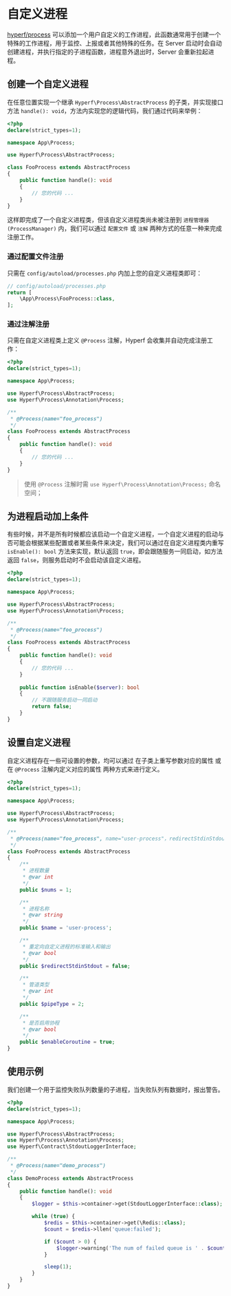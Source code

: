# 自定义进程

[hyperf/process](https://github.com/hyperf/process) 可以添加一个用户自定义的工作进程，此函数通常用于创建一个特殊的工作进程，用于监控、上报或者其他特殊的任务。在 Server 启动时会自动创建进程，并执行指定的子进程函数，进程意外退出时，Server 会重新拉起进程。

## 创建一个自定义进程

在任意位置实现一个继承 `Hyperf\Process\AbstractProcess` 的子类，并实现接口方法 `handle(): void`，方法内实现您的逻辑代码，我们通过代码来举例：

```php
<?php
declare(strict_types=1);

namespace App\Process;

use Hyperf\Process\AbstractProcess;

class FooProcess extends AbstractProcess
{
    public function handle(): void
    {
        // 您的代码 ...
    }
}
```

这样即完成了一个自定义进程类，但该自定义进程类尚未被注册到 `进程管理器(ProcessManager)` 内，我们可以通过 `配置文件` 或 `注解` 两种方式的任意一种来完成注册工作。

### 通过配置文件注册

只需在 `config/autoload/processes.php` 内加上您的自定义进程类即可：

```php
// config/autoload/processes.php
return [
    \App\Process\FooProcess::class,
];
```

### 通过注解注册

只需在自定义进程类上定义 `@Process` 注解，Hyperf 会收集并自动完成注册工作：

```php
<?php
declare(strict_types=1);

namespace App\Process;

use Hyperf\Process\AbstractProcess;
use Hyperf\Process\Annotation\Process;

/**
 * @Process(name="foo_process")
 */
class FooProcess extends AbstractProcess
{
    public function handle(): void
    {
        // 您的代码 ...
    }
}
```

> 使用 `@Process` 注解时需 `use Hyperf\Process\Annotation\Process;` 命名空间；   

## 为进程启动加上条件

有些时候，并不是所有时候都应该启动一个自定义进程，一个自定义进程的启动与否可能会根据某些配置或者某些条件来决定，我们可以通过在自定义进程类内重写 `isEnable(): bool` 方法来实现，默认返回 `true`，即会跟随服务一同启动，如方法返回 `false`，则服务启动时不会启动该自定义进程。

```php
<?php
declare(strict_types=1);

namespace App\Process;

use Hyperf\Process\AbstractProcess;
use Hyperf\Process\Annotation\Process;

/**
 * @Process(name="foo_process")
 */
class FooProcess extends AbstractProcess
{
    public function handle(): void
    {
        // 您的代码 ...
    }
    
    public function isEnable($server): bool
    {
        // 不跟随服务启动一同启动
        return false;   
    }
}
```

## 设置自定义进程

自定义进程存在一些可设置的参数，均可以通过 在子类上重写参数对应的属性 或 在 `@Process` 注解内定义对应的属性 两种方式来进行定义。

```php
<?php
declare(strict_types=1);

namespace App\Process;

use Hyperf\Process\AbstractProcess;
use Hyperf\Process\Annotation\Process;

/**
 * @Process(name="foo_process", name="user-process"，redirectStdinStdout=false, pipeType=2, enableCoroutine=true)
 */
class FooProcess extends AbstractProcess
{
    /**
     * 进程数量
     * @var int
     */
    public $nums = 1;

    /**
     * 进程名称
     * @var string
     */
    public $name = 'user-process';

    /**
     * 重定向自定义进程的标准输入和输出
     * @var bool
     */
    public $redirectStdinStdout = false;

    /**
     * 管道类型
     * @var int
     */
    public $pipeType = 2;

    /**
     * 是否启用协程
     * @var bool
     */
    public $enableCoroutine = true;
}
```

## 使用示例

我们创建一个用于监控失败队列数量的子进程，当失败队列有数据时，报出警告。

```php
<?php
declare(strict_types=1);

namespace App\Process;

use Hyperf\Process\AbstractProcess;
use Hyperf\Process\Annotation\Process;
use Hyperf\Contract\StdoutLoggerInterface;

/**
 * @Process(name="demo_process")
 */
class DemoProcess extends AbstractProcess
{
    public function handle(): void
    {
        $logger = $this->container->get(StdoutLoggerInterface::class);

        while (true) {
            $redis = $this->container->get(\Redis::class);
            $count = $redis->llen('queue:failed');

            if ($count > 0) {
                $logger->warning('The num of failed queue is ' . $count);
            }

            sleep(1);
        }
    }
}
```